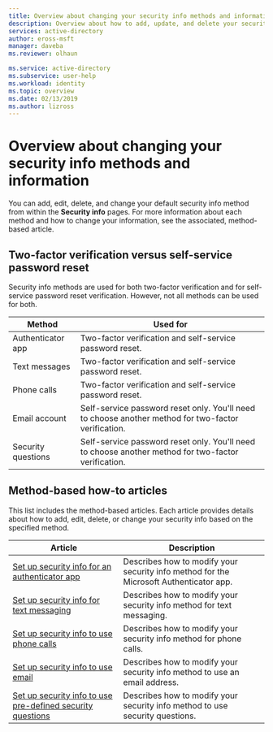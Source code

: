 ```yaml
---
title: Overview about changing your security info methods and information - Azure Active Directory | Microsoft Docs
description: Overview about how to add, update, and delete your security info methods for two-factor verification and self-service passsword reset.
services: active-directory
author: eross-msft
manager: daveba
ms.reviewer: olhaun

ms.service: active-directory
ms.subservice: user-help
ms.workload: identity
ms.topic: overview
ms.date: 02/13/2019
ms.author: lizross
---
```


# Overview about changing your security info methods and information
You can add, edit, delete, and change your default security info method from within the **Security info** pages. For more information about each method and how to change your information, see the associated, method-based article.

## Two-factor verification versus self-service password reset
Security info methods are used for both two-factor verification and for self-service password reset verification. However, not all methods can be used for both.

|Method|Used for|
|------|--------|
|Authenticator app|Two-factor verification and self-service password reset.|
|Text messages|Two-factor verification and self-service password reset.|
|Phone calls|Two-factor verification and self-service password reset.|
|Email account|Self-service password reset only. You'll need to choose another method for two-factor verification.|
|Security questions|Self-service password reset only. You'll need to choose another method for two-factor verification.|

## Method-based how-to articles
This list includes the method-based articles. Each article provides details about how to add, edit, delete, or change your security info based on the specified method.

|Article |Description |
|------|------------|
|[Set up security info for an authenticator app](security-info-setup-auth-app.md)|Describes how to modify your security info method for the Microsoft Authenticator app.|
|[Set up security info for text messaging](security-info-setup-text-msg.md)|Describes how to modify your security info method for text messaging.|
|[Set up security info to use phone calls](security-info-setup-phone-number.md)|Describes how to modify your security info method for phone calls.|
|[Set up security info to use email](security-info-setup-email.md)|Describes how to modify your security info method to use an email address.|
|[Set up security info to use pre-defined security questions](security-info-setup-questions.md)|Describes how to modify your security info method to use security questions.|




